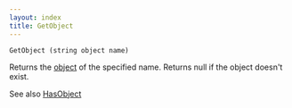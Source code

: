```yaml
---
layout: index
title: GetObject
---
```


    GetObject (string object name)

Returns the [object](../types/object.html) of the specified name. Returns null if the object doesn't exist.

See also [HasObject](hasobject.html)
